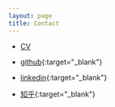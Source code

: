 ```yaml
---
layout: page
title: Contact
---
```


- <a href="../assets/pdf/zcCV.pdf" target="_blank"> CV </a> 

- [github](https://www.github.com/lkevinzc){:target="_blank"}

- [linkedin](https://www.linkedin.com/in/lkevinzc/){:target="_blank"}

- [知乎](https://www.zhihu.com/people/lzc-29-74/activities){:target="_blank"}


